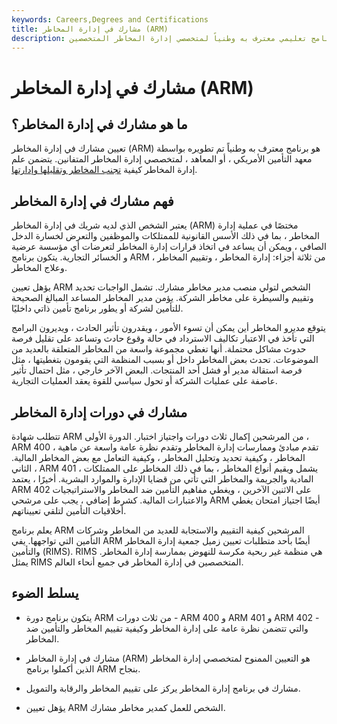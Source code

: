 ```yaml
---
keywords: Careers,Degrees and Certifications
title: مشارك في إدارة المخاطر (ARM)
description: مشارك في تعيين إدارة المخاطر هو برنامج تعليمي معترف به وطنياً لمتخصصي إدارة المخاطر المتخصصين.
---
```


# مشارك في إدارة المخاطر (ARM)
## ما هو مشارك في إدارة المخاطر؟

تعيين مشارك في إدارة المخاطر (ARM) هو برنامج معترف به وطنياً تم تطويره بواسطة معهد التأمين الأمريكي ، أو المعاهد ، لمتخصصي إدارة المخاطر المتفانين. يتضمن علم إدارة المخاطر كيفية [تجنب المخاطر وتقليلها وإدارتها](/riskmanagement).

## فهم مشارك في إدارة المخاطر

يعتبر الشخص الذي لديه شريك في إدارة المخاطر (ARM) مختصًا في عملية إدارة المخاطر ، بما في ذلك الأسس القانونية للممتلكات والموظفين والتعرض لخسارة الدخل الصافي ، ويمكن أن يساعد في اتخاذ قرارات إدارة المخاطر لتعرضات أي مؤسسة عرضية و الخسائر التجارية. يتكون برنامج ARM من ثلاثة أجزاء: إدارة المخاطر ، وتقييم المخاطر ، وعلاج المخاطر.

يؤهل تعيين ARM الشخص لتولي منصب مدير مخاطر مشارك. تشمل الواجبات تحديد وتقييم والسيطرة على مخاطر الشركة. يؤمن مدير المخاطر المساعد المبالغ الصحيحة للتأمين لشركة أو يطور برنامج تأمين ذاتي داخليًا.

يتوقع مديرو المخاطر أين يمكن أن تسوء الأمور ، ويقدرون تأثير الحادث ، ويديرون البرامج التي تأخذ في الاعتبار تكاليف الاسترداد في حالة وقوع حادث وتساعد على تقليل فرصة حدوث مشاكل محتملة. أنها تغطي مجموعة واسعة من المخاطر المتعلقة بالعديد من الموضوعات. تحدث بعض المخاطر داخل أو بسبب المنظمة التي يقومون بتغطيتها ، مثل فرصة استقالة مدير أو فشل أحد المنتجات. البعض الآخر خارجي ، مثل احتمال تأثير عاصفة على عمليات الشركة أو تحول سياسي للقوة يعقد العمليات التجارية.

## مشارك في دورات إدارة المخاطر

تتطلب شهادة ARM من المرشحين إكمال ثلاث دورات واجتياز اختبار. الدورة الأولى ، ARM 400 ، تقدم مبادئ وممارسات إدارة المخاطر وتقدم نظرة عامة واسعة عن ماهية المخاطر ، وكيفية تحديد وتحليل المخاطر ، وكيفية التعامل مع بعض المخاطر المالية. الثاني ، ARM 401 ، يشمل ويقيم أنواع المخاطر ، بما في ذلك المخاطر على الممتلكات المادية والجريمة والمخاطر التي تأتي من قضايا الإدارة والموارد البشرية. أخيرًا ، يعتمد ARM 402 على الاثنين الآخرين ، ويغطي مفاهيم التأمين ضد المخاطر والاستراتيجيات والاعتبارات المالية. كشرط إضافي ، يجب على مرشحي ARM أيضًا اجتياز امتحان يغطي أخلاقيات التأمين لتلقي تعييناتهم.

يعلم برنامج ARM المرشحين كيفية التقييم والاستجابة للعديد من المخاطر وشركات التأمين التي تواجهها. يفي ARM أيضًا بأحد متطلبات تعيين زميل جمعية إدارة المخاطر والتأمين (RIMS). RIMS هي منظمة غير ربحية مكرسة للنهوض بممارسة إدارة المخاطر. يمثل RIMS المتخصصين في إدارة المخاطر في جميع أنحاء العالم.

## يسلط الضوء

- يتكون برنامج دورة ARM من ثلاث دورات - ARM 400 و ARM 401 و ARM 402 - والتي تتضمن نظرة عامة على إدارة المخاطر وكيفية تقييم المخاطر والتأمين ضد المخاطر.

- مشارك في إدارة المخاطر (ARM) هو التعيين الممنوح لمتخصصي إدارة المخاطر الذين أكملوا برنامج ARM بنجاح.

- مشارك في برنامج إدارة المخاطر يركز على تقييم المخاطر والرقابة والتمويل.

- يؤهل تعيين ARM الشخص للعمل كمدير مخاطر مشارك.

